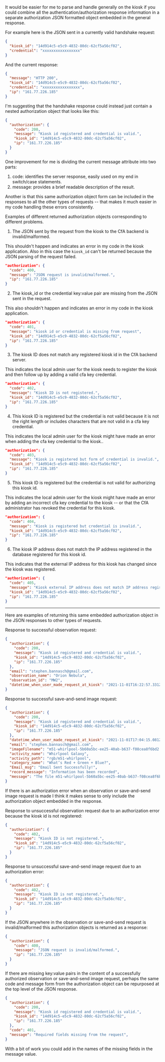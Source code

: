 It would be easier for me to parse and handle generally on the kiosk if you could combine all the authentication/authorization response information in a separate authorization JSON formatted object embedded in the general response.

For example here is the JSON sent in a currently valid handshake request:

```json
{
  "kiosk_id": "14d914c5-e5c9-4832-80dc-62cf5a56cf02",
  "credential": "xxxxxxxxxxxxxxxxx"
}
```

And the current response:

```json
{
  "message": "HTTP 200",
  "kiosk_id": "14d914c5-e5c9-4832-80dc-62cf5a56cf02",
  "credential": "xxxxxxxxxxxxxxxxx",
  "ip": "161.77.226.185"
}
```

I'm suggesting that the handshake response could instead just contain a nested authorization object that looks like this:

```json
{
  "authorization": {
    "code": 200,
    "message": "Kiosk id registered and credential is valid.",
    "kiosk_id": "14d914c5-e5c9-4832-80dc-62cf5a56cf02",
    "ip": "161.77.226.185"
  }
}
```

One improvement for me is dividing the current message attribute  into two parts:
1. code: identifies the server response, easily used on my end in switch/case statements.
2. message:  provides a brief readable description of the result.

Another is that this same authorization object form can be included in the responses to all the other types of requests -- that makes it much easier in my code handling these errors consistently.

Examples of different returned authorization objects corresponding to different problems.

1. The JSON sent by the request from the kiosk to the CfA backend is invalid/malformed.

This shouldn't happen and indicates an error in my code in the kiosk application. Also in this case the `kiosk_id` can't be returned because the JSON parsing of the request failed.

```json
"authorization": {
  "code": 400,
  "message": "JSON request is invalid/malformed.",
  "ip": "161.77.226.185"
}
```

2. The kiosk_id or the credential key:value pair are missing from the JSON sent in the request.

This also shouldn't happen and indicates an error in my code in the kiosk application.

```json
"authorization": {
  "code": 401,
  "message": "kiosk id or credential is missing from request",
  "kiosk_id": "14d914c5-e5c9-4832-80dc-62cf5a56cf02",
  "ip": "161.77.226.185"
}
```

3. The kiosk ID does not match any registered kiosk id in the CfA backend server.

This indicates the local admin user for the kiosk needs to register the kiosk and then follow up by adding a valid cfa key credential.

```json
"authorization": {
  "code": 402,
  "message": "Kiosk ID is not registered.",
  "kiosk_id": "14d914c5-e5c9-4832-80dc-62cf5a56cf02",
  "ip": "161.77.226.185"
}
```

4. This kiosk ID is registered but the credential is not valid because it is not the right length or includes characters that are not valid in a cfa key credential.

This indicates the local admin user for the kiosk might have made an error when adding the cfa key credential to the kiosk..

```json
"authorization": {
  "code": 403,
  "message": "Kiosk is registered but form of credential is invalid.",
  "kiosk_id": "14d914c5-e5c9-4832-80dc-62cf5a56cf02",
  "ip": "161.77.226.185"
}
```

5. This kiosk ID is registered but the credential is not valid for authorizing this kiosk id.

This indicates the local admin user for the kiosk might have made an error by adding an incorrect cfa key credential to the kiosk -- or that the CfA administrator has revoked the credential for this kiosk.

```json
"authorization": {
  "code": 404,
  "message": "Kiosk is registered but credential is invalid.",
  "kiosk_id": "14d914c5-e5c9-4832-80dc-62cf5a56cf02",
  "ip": "161.77.226.185"
}
```

6. The kiosk IP address does not match the IP address registered in the database registered for this kiosk id.

This indicates that the external IP address for this kiosk has changed since the kiosk was registered.

```json
"authorization": {
  "code": 405,
  "message": "Kiosk external IP address does not match IP address registered for this kiosk.",
  "kiosk_id": "14d914c5-e5c9-4832-80dc-62cf5a56cf02",
  "ip": "161.77.226.185"
}
```

--------

Here are examples of returning this same embedded authorization object in the JSON responses to other types of requests.

Response to successful observation request:

```json
{
  "authorization": {
    "code": 200,
    "message": "Kiosk id registered and credential is valid.",
    "kiosk_id": "14d914c5-e5c9-4832-80dc-62cf5a56cf02",
    "ip": "161.77.226.185"
  },
  "email": "stephen.bannasch@gmail.com",
  "observation_name": "Orion Nebula",
  "observation_id": "MW2",
  "datetime_when_user_made_request_at_kiosk": "2021-11-01T16:22:57.331Z"
}
```

Response to successful save-and-send image request:

```json
{
  "authorization": {
    "code": 200,
    "message": "Kiosk id registered and credential is valid.",
    "kiosk_id": "14d914c5-e5c9-4832-80dc-62cf5a56cf02",
    "ip": "161.77.226.185"
  },
  "datetime_when_user_made_request_at_kiosk": "2021-11-01T17:04:15.081Z",
  "email": "stephen.bannasch@gmail.com",
  "imageFilename": "m51-whirlpool-5b60a5bc-ee25-40ab-b637-f08cea8f6bd2.jpg",
  "activity_name": "Whirlpool Galaxy",
  "activity_path": "rgb/m51-whirlpool",
  "category_name": "What’s Red + Green + Blue?",
  "Email_msg": "Email Sent Successfully!",
  "record_message": "Information has been recorded",
  "message": "The file m51-whirlpool-5b60a5bc-ee25-40ab-b637-f08cea8f6bd2.jpg has been uploaded."
}
```

If there is an authorization error when an observation or save-and-send image request is made I think it makes sense to only include the authorization object embedded in the response.

Response to unsuccessful observation request due to an authorization error because the kiosk id is not registered:

```json
{
  "authorization": {
    "code": 402,
    "message": "Kiosk ID is not registered.",
    "kiosk_id": "14d914c5-e5c9-4832-80dc-62cf5a56cf02",
    "ip": "161.77.226.185"
  }
}
```

Response to unsuccessful save-and-send image request due to an authorization error:

```json
{
  "authorization": {
    "code": 402,
    "message": "Kiosk ID is not registered.",
    "kiosk_id": "14d914c5-e5c9-4832-80dc-62cf5a56cf02",
    "ip": "161.77.226.185"
  }
}
```

If the JSON anywhere in the observation or save-and-send request is invalid/malformed this authorization objects is returned as a response:

```json
{
  "authorization": {
    "code": 400,
    "message": "JSON request is invalid/malformed.",
    "ip": "161.77.226.185"
  }
}
```

If there are missing key:value pairs in the content of a successfully authorized observation or save-and-send image request, perhaps the same code and message form from the authorization object can be repurposed at the top level of the JSON response.

```json
{
  "authorization": {
    "code": 200,
    "message": "Kiosk id registered and credential is valid.",
    "kiosk_id": "14d914c5-e5c9-4832-80dc-62cf5a56cf02",
    "ip": "161.77.226.185"
  },
  "code": 401,
  "message": "Required fields missing from the request",
}
```

With a bit of work you could add in the names of the missing fields in the message value.
